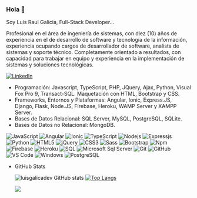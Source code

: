 ### Hola 👋

Soy Luis Raul Galicia, Full-Stack Developer...

Profesional en el área de ingeniería de sistemas, con diez (10) años de experiencia en el de desarrollo de software y tecnología de la información, experiencia ocupando cargos de desarrollador de software, analista de sistemas y soporte técnico. Completamente orientado a resultados, con capacidad para trabajar en equipo y experiencia en la implementación de sistemas y soluciones tecnológicas.

<a href="https://www.linkedin.com/in/luis-raul-galicia-lugo-718919191/" target="_blank"><img src="https://img.shields.io/badge/LinkedIn-%230077B5.svg?&style=flat-square&logo=linkedin&logoColor=white" alt="LinkedIn"></a>

-	Programación: Javascript, TypeScript, PHP, JQuery, Ajax, Python, Visual Fox Pro 9, Transact-SQL. Maquetación con HTML, Bootstrap y CSS.
-	Frameworks, Entornos y Plataformas: Angular, Ionic, Express.JS, Django, Flask, Node.JS, Firebase, Heroku, WAMP Server y XAMPP Server.
-	Bases de Datos Relacional: SQL Server, MySQL, PostgreSQL, SQLite.
-	Bases de Datos no Relacional: MongoDB.

![JavaScript](https://img.shields.io/badge/-JavaScript-%23F7DF1C?style=flat-square&logo=javascript&logoColor=000000&labelColor=%23F7DF1C&color=%23FFCE5A)
![Angular](https://img.shields.io/badge/Angular-A-red)
![Ionic](https://img.shields.io/badge/Ionic-O-blue)
![TypeScript](https://img.shields.io/badge/-TypeScript-000000?style=flat&logo=typescript)
![Nodejs](https://img.shields.io/badge/-Nodejs-339933?style=flat-square&logo=Node.js&logoColor=ffffff)
![Expressjs](https://img.shields.io/badge/Express.js-E-yellow)
![Python](http://img.shields.io/badge/-Python-3776AB?style=flat-square&logo=python&logoColor=ffffff)
![HTML5](https://img.shields.io/badge/-HTML5-%23E44D27?style=flat-square&logo=html5&logoColor=ffffff)
![jQuery](https://img.shields.io/badge/-jQuery-222222?style=flat&logo=jQuery&logoColor=0769AD)
![CSS3](https://img.shields.io/badge/-CSS3-%231572B6?style=flat-square&logo=css3)
![Sass](https://img.shields.io/badge/-Sass-%23CC6699?style=flat-square&logo=sass&logoColor=ffffff)
![Bootstrap](https://img.shields.io/badge/-Bootstrap-563D7C?style=flat-square&logo=Bootstrap)
![Npm](https://img.shields.io/badge/-npm-CB3837?style=flat-square&logo=npm)
![Firebase](https://img.shields.io/badge/-Firebase-FFCA28?style=flat-square&logo=firebase&logoColor=ffffff)
![Heroku](https://img.shields.io/badge/Heroku-He-blue)
![SQL](https://img.shields.io/badge/-SQL-000000?style=flat&logo=postgresql)
![Microsoft Sql Server](https://img.shields.io/badge/-Sql%20Server-CC2927?style=flat-square&logo=microsoft-sql-server&logoColor=ffffff)
![Git](https://img.shields.io/badge/-Git-%23F05032?style=flat-square&logo=git&logoColor=%23ffffff)
![GitHub](https://img.shields.io/badge/-GitHub-181717?style=flat-square&logo=github)
![VS Code](http://img.shields.io/badge/-VS%20Code-007ACC?style=flat-square&logo=visual-studio-code&logoColor=ffffff)
![Windows](http://img.shields.io/badge/-Windows-0078D6?style=flat-square&logo=windows&logoColor=ffffff)
![PostgreSQL](https://img.shields.io/badge/-PostgreSQL-336791?style=flat-square&logo=postgresql)


- GitHub Stats

  ![luisgalicadev GitHub stats](https://github-readme-stats.vercel.app/api?username=luisgaliciadev&show_icons=true&theme=tokyonight)
  [![Top Langs](https://github-readme-stats.vercel.app/api/top-langs/?username=luisgaliciadev&layout=compact&theme=tokyonight)](https://github.com/luisgaliciadev/github-readme-stats)
  
  <a href="https://github-readme-stats.vercel.app/api?username=luisgaliciadev&show_icons=true&theme=tokyonight">
    <img align="center" src="https://github-readme-stats.vercel.app/api?username=luisgaliciadev&show_icons=true&theme=tokyonight" />
  </a>


<!--
**luisgaliciadev/luisgaliciadev** is a ✨ _special_ ✨ repository because its `README.md` (this file) appears on your GitHub profile.

Here are some ideas to get you started:

- 🔭 I’m currently working on ...
- 🌱 I’m currently learning ...
- 👯 I’m looking to collaborate on ...
- 🤔 I’m looking for help with ...
- 💬 Ask me about ...
- 📫 How to reach me: ...
- 😄 Pronouns: ...
- ⚡ Fun fact: ...
-->
